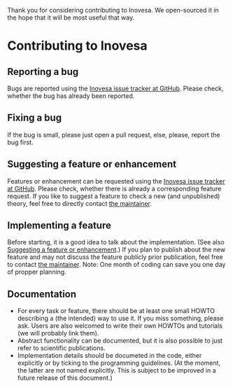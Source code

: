 Thank you for considering contributing to Inovesa.
We open-sourced it in the hope that it will be most useful that way.

# Contributing to Inovesa
## Reporting a bug
Bugs are reported using the
[Inovesa issue tracker at GitHub](https://github.com/Inovesa/Inovesa/issues).
Please check, whether the bug has already been reported.

## Fixing a bug
If the bug is small, please just open a pull request,
else, please, report the bug first.

## Suggesting a feature or enhancement
Features or enhancement can be requested using the
[Inovesa issue tracker at GitHub](https://github.com/Inovesa/Inovesa/issues).
Please check, whether there is already a corresponding feature request.
If you like to suggest a feature to check a new (and unpublished) theory,
feel free to directly contact [the maintainer](CONTRIBUTORS.md#maintainer).

## Implementing a feature
Before starting, it is a good idea to talk about the implementation.
(See also
[Suggesting a feature or enhancement](#suggesting-a-feature-or-enhancement).)
If you plan to publish about the new feature
and may not discuss the feature publicly prior publication,
feel free to contact [the maintainer](CONTRIBUTORS.md#maintainer).
Note: One month of coding can save you one day of propper planning.

## Documentation
*   For every task or feature, there should be at least one
    small HOWTO describing a (the intended) way to use it.
    If you miss something, please ask.
    Users are also welcomed to write their own HOWTOs and tutorials
    (we will probably link them).
*   Abstract functionality can be documented,
    but it is also possible to just refer to scientific publications.
*   Implementation details should be documeted in the code,
    either explicitly or by ticking to the programming guidelines.
    (At the moment, the latter are not named explicitly.
    This is subject to be improved in a future release of this document.)
